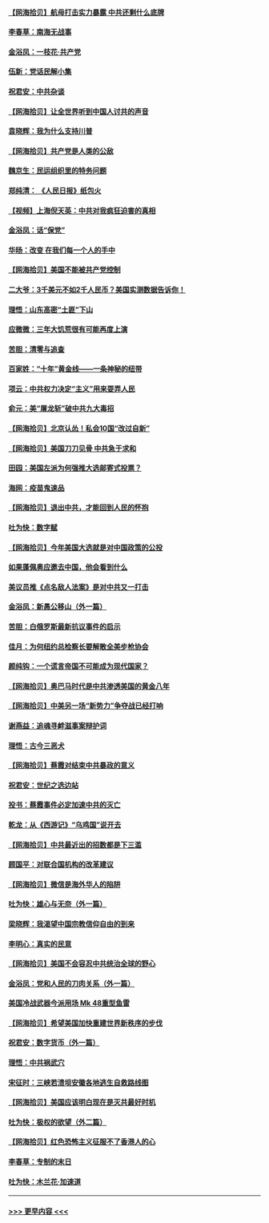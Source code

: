 #### [【网海拾贝】航母打击实力暴露 中共还剩什么底牌](../pages/nsc993/n12371825.md?t=09011851) 
#### [李春草：南海无战事](../pages/nsc993/n12371159.md?t=09011851) 
#### [金浴凤：一枝花·共产党](../pages/nsc993/n12368757.md?t=09011851) 
#### [伍新：党话民解小集](../pages/nsc993/n12366907.md?t=09011851) 
#### [祝君安：中共杂谈](../pages/nsc993/n12366076.md?t=09011851) 
#### [【网海拾贝】让全世界听到中国人讨共的声音](../pages/nsc993/n12365569.md?t=09011851) 
#### [袁晓辉：我为什么支持川普](../pages/nsc993/n12362670.md?t=09011851) 
#### [【网海拾贝】共产党是人类的公敌](../pages/nsc993/n12363182.md?t=09011851) 
#### [魏京生：民运组织里的特务问题](../pages/nsc993/n12363010.md?t=09011851) 
#### [郑纯清： 《人民日报》纸包火](../pages/nsc993/n12362706.md?t=09011851) 
#### [【视频】上海倪天英：中共对我疯狂迫害的真相](../pages/nsc993/n12356341.md?t=09011851) 
#### [金浴凤：话“保党”](../pages/nsc993/n12361867.md?t=09011851) 
#### [华旸：改变 在我们每一个人的手中](../pages/nsc993/n12361774.md?t=09011851) 
#### [【网海拾贝】美国不能被共产党控制](../pages/nsc993/n12360271.md?t=09011851) 
#### [二大爷：3千美元不如2千人民币？美国实测数据告诉你！](../pages/nsc993/n12358563.md?t=09011851) 
#### [理悟：山东高密“土匪”下山](../pages/nsc993/n12358535.md?t=09011851) 
#### [应微微：三年大饥荒很有可能再度上演](../pages/nsc993/n12358523.md?t=09011851) 
#### [苦胆：清零与追查](../pages/nsc993/n12358501.md?t=09011851) 
#### [百家姓：“十年”黄金线——一条神秘的纽带](../pages/nsc993/n12358319.md?t=09011851) 
#### [项云：中共权力决定“主义”用来耍弄人民](../pages/nsc993/n12358172.md?t=09011851) 
#### [俞元：美“屠龙斩”破中共九大毒招](../pages/nsc993/n12357822.md?t=09011851) 
#### [【网海拾贝】北京认怂！私会10国“改过自新”](../pages/nsc993/n12357784.md?t=09011851) 
#### [【网海拾贝】美国刀刀见骨 中共急于求和](../pages/nsc993/n12355511.md?t=09011851) 
#### [田园：美国左派为何强推大选邮寄式投票？](../pages/nsc993/n12352963.md?t=09011851) 
#### [海网：疫苗鬼速品](../pages/nsc993/n12354438.md?t=09011851) 
#### [【网海拾贝】退出中共，才能回到人民的怀抱](../pages/nsc993/n12352634.md?t=09011851) 
#### [吐为快：数字赋](../pages/nsc993/n12352317.md?t=09011851) 
#### [【网海拾贝】今年美国大选就是对中国政策的公投](../pages/nsc993/n12350973.md?t=09011851) 
#### [如果蓬佩奥应邀去中国，他会看到什么](../pages/nsc993/n12350945.md?t=09011851) 
#### [美议员推《点名敌人法案》是对中共又一打击](../pages/nsc993/n12350765.md?t=09011851) 
#### [金浴凤：新愚公移山（外一篇）](../pages/nsc993/n12350253.md?t=09011851) 
#### [苦胆：白俄罗斯最新抗议事件的启示](../pages/nsc993/n12349989.md?t=09011851) 
#### [佳月：为何纽约总检察长要解散全美步枪协会](../pages/nsc993/n12349939.md?t=09011851) 
#### [颜纯钩：一个谎言帝国不可能成为现代国家？](../pages/nsc993/n12349898.md?t=09011851) 
#### [【网海拾贝】奥巴马时代是中共渗透美国的黄金八年](../pages/nsc993/n12349284.md?t=09011851) 
#### [【网海拾贝】中美另一场“新势力”争夺战已经打响](../pages/nsc993/n12346998.md?t=09011851) 
#### [谢燕益：追魂寻衅滋事案辩护词](../pages/nsc993/n12346892.md?t=09011851) 
#### [理悟：古今三恶犬](../pages/nsc993/n12345190.md?t=09011851) 
#### [【网海拾贝】蔡霞对结束中共暴政的意义](../pages/nsc993/n12344263.md?t=09011851) 
#### [祝君安：世纪之选边站](../pages/nsc993/n12342382.md?t=09011851) 
#### [投书：蔡霞事件必定加速中共的灭亡](../pages/nsc993/n12341881.md?t=09011851) 
#### [乾龙：从《西游记》“乌鸡国”说开去](../pages/nsc993/n12341690.md?t=09011851) 
#### [【网海拾贝】中共最近出的招数都是下三滥](../pages/nsc993/n12341593.md?t=09011851) 
#### [顾国平：对联合国机构的改革建议](../pages/nsc993/n12339928.md?t=09011851) 
#### [【网海拾贝】微信是海外华人的陷阱](../pages/nsc993/n12338868.md?t=09011851) 
#### [吐为快：雄心与无奈（外一篇）](../pages/nsc993/n12338132.md?t=09011851) 
#### [梁晓辉：我渴望中国宗教信仰自由的到来](../pages/nsc993/n12336657.md?t=09011851) 
#### [李明心：真实的民意](../pages/nsc993/n12336089.md?t=09011851) 
#### [【网海拾贝】美国不会容忍中共统治全球的野心](../pages/nsc993/n12336063.md?t=09011851) 
#### [金浴凤：党和人民的刀肉关系（外一篇）](../pages/nsc993/n12335834.md?t=09011851) 
#### [美国冷战武器今派用场 Mk 48重型鱼雷](../pages/nsc993/n12335354.md?t=09011851) 
#### [【网海拾贝】希望美国加快重建世界新秩序的步伐](../pages/nsc993/n12334224.md?t=09011851) 
#### [祝君安：数字货币（外一篇）](../pages/nsc993/n12334186.md?t=09011851) 
#### [理悟：中共祸武穴](../pages/nsc993/n12333962.md?t=09011851) 
#### [宋征时：三峡若溃坝安徽各地逃生自救路线图](../pages/nsc993/n12332450.md?t=09011851) 
#### [【网海拾贝】美国应该明白现在是灭共最好时机](../pages/nsc993/n12332313.md?t=09011851) 
#### [吐为快：极权的欲望（外二篇）](../pages/nsc993/n12332089.md?t=09011851) 
#### [【网海拾贝】红色恐怖主义征服不了香港人的心](../pages/nsc993/n12329296.md?t=09011851) 
#### [李春草：专制的末日](../pages/nsc993/n12329079.md?t=09011851) 
#### [吐为快：木兰花‧加速道](../pages/nsc993/n12327366.md?t=09011851) 

----
#### [ >>> 更早内容 <<< ](../indexes/nsc993-earlier.md)
